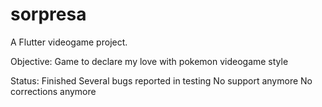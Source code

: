 # sorpresa

A Flutter videogame project.

Objective: Game to declare my love with pokemon videogame style

Status: Finished
Several bugs reported in testing
No support anymore
No corrections anymore
